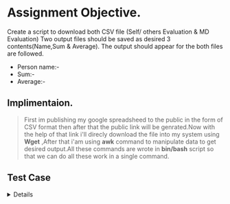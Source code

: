 #  Assignment Objective.

Create a script to download both CSV file (Self/ others Evaluation & MD Evaluation) 
Two output files should be saved as desired 3 contents(Name,Sum & Average).
The output should appear for the both files are followed.
- Person name:-
- Sum:-
- Average:-

## Implimentaion.
>First im publishing my google spreadsheed to the public in the form of CSV format then after that the public link will be genrated.Now with the help of that link i'll direcly download the file into my system using **Wget** ,After that i'am using **awk** command to manipulate data to get desired output.All these commands are wrote in **bin/bash** script so that we can do all these work in a single command.  


## Test Case

 <details>
  
|**SNo.** | **Test Case Description** |**Test Steps** | **Expected Result** | **Actual Result** | **Status** |
|:-----: | :-----: | :------: | :-----: | :-----: | :-----: |
| 1 | Publishing google spreadsheet to get the download link | <ol> Steps To Be Followed <li>Publishd my sheet to the web </li><li>selected embed format as a CSV</li><li>Now Start Publishing and copy the link </li></ol> | Shoud get desired link in CSV format | Got the link successfully | Pass |

| 2 | Declare variable into the script so that it can work for any user or form any path |  WGET="/usr/bin/wget" \ ECHO="/usr/bin/echo" \ AWK="/usr/bin/awk" \ CAT="/usr/bin/cat" \ PWD="/usr/bin/pwd" | Script should run without any error | All variable passed script run successfully | Pass |

 
 
 
 
 
 
 
 
 
 
